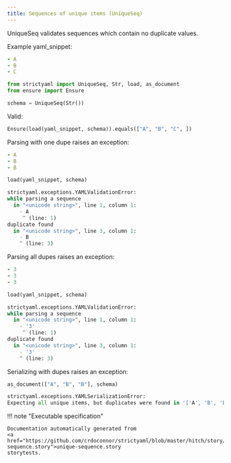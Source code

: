 ```yaml
---
title: Sequences of unique items (UniqueSeq)
---
```



UniqueSeq validates sequences which contain no duplicate
values.


Example yaml_snippet:

```yaml
- A
- B
- C

```


```python
from strictyaml import UniqueSeq, Str, load, as_document
from ensure import Ensure

schema = UniqueSeq(Str())

```



Valid:


```python
Ensure(load(yaml_snippet, schema)).equals(["A", "B", "C", ])

```




Parsing with one dupe raises an exception:

```yaml
- A
- B
- B

```


```python
load(yaml_snippet, schema)
```


```python
strictyaml.exceptions.YAMLValidationError:
while parsing a sequence
  in "<unicode string>", line 1, column 1:
    - A
     ^ (line: 1)
duplicate found
  in "<unicode string>", line 3, column 1:
    - B
    ^ (line: 3)
```




Parsing all dupes raises an exception:

```yaml
- 3
- 3
- 3

```


```python
load(yaml_snippet, schema)
```


```python
strictyaml.exceptions.YAMLValidationError:
while parsing a sequence
  in "<unicode string>", line 1, column 1:
    - '3'
     ^ (line: 1)
duplicate found
  in "<unicode string>", line 3, column 1:
    - '3'
    ^ (line: 3)
```




Serializing with dupes raises an exception:


```python
as_document(["A", "B", "B"], schema)

```


```python
strictyaml.exceptions.YAMLSerializationError:
Expecting all unique items, but duplicates were found in '['A', 'B', 'B']'.
```







!!! note "Executable specification"

    Documentation automatically generated from 
    <a href="https://github.com/crdoconnor/strictyaml/blob/master/hitch/story/unique-sequence.story">unique-sequence.story
    storytests.